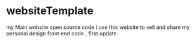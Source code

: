 # websiteTemplate
my Main website open source code 
I use this website to sell and share my personal design front end code , 
first update 
